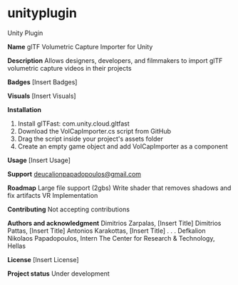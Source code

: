 # unityplugin
Unity Plugin

**Name** 
glTF Volumetric Capture Importer for Unity

**Description**
Allows designers, developers, and filmmakers to import glTF volumetric capture videos in their projects

**Badges**
[Insert Badges]

**Visuals**
[Insert Visuals]

**Installation**
1. Install glTFast: com.unity.cloud.gltfast
2. Download the VolCapImporter.cs script from GitHub
3. Drag the script inside your project's assets folder
4. Create an empty game object and add VolCapImporter as a component

**Usage**
[Insert Usage]

**Support**
deucalionpapadopoulos@gmail.com

**Roadmap**
Large file support (2gbs)
Write shader that removes shadows and fix artifacts
VR Implementation

**Contributing**
Not accepting contributions

**Authors and acknowledgment**
Dimitrios Zarpalas, [Insert Title]
Dimitrios Pattas, [Insert Title]
Antonios Karakottas, [Insert Title]
.
.
.
Defkalion Nikolaos Papadopoulos, Intern
The Center for Research & Technology, Hellas

**License**
[Insert License]

**Project status**
Under development
